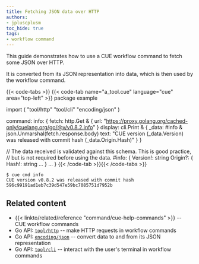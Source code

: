 ```yaml
---
title: Fetching JSON data over HTTP
authors:
- jpluscplusm
toc_hide: true
tags:
- workflow command
---
```


This guide demonstrates how to use a CUE workflow command to fetch some JSON over HTTP.

It is converted from its JSON representation into data,
which is then used by the workflow command.

<!--more-->

<!-- TODO: consider demonstrating a validation failure when https://github.com/cue-lang/cue/issues/3186 is resolved -->

{{< code-tabs >}}
{{< code-tab name="a_tool.cue" language="cue" area="top-left" >}}
package example

import (
	"tool/http"
	"tool/cli"
	"encoding/json"
)

command: info: {
	fetch: http.Get & {
		url: "https://proxy.golang.org/cached-only/cuelang.org/go/@v/v0.8.2.info"
	}
	display: cli.Print & {
		_data: #info & json.Unmarshal(fetch.response.body)
		text:  "CUE version \(_data.Version) was released with commit hash \(_data.Origin.Hash)"
	}
}

// The data received is validated against this schema. This is good practice,
// but is not required before using the data.
#info: {
	Version!: string
	Origin?: {
		Hash!: string
		...
	}
	...
}
{{< /code-tab >}}{{< /code-tabs >}}

````text { title="TERMINAL" type="terminal" codeToCopy="Y3VlIGNtZCBpbmZv" }
$ cue cmd info
CUE version v0.8.2 was released with commit hash 596c99191ad1eb7c39d547e59bc7085751d7952b
````

## Related content

- {{< linkto/related/reference "command/cue-help-commands" >}} -- CUE workflow commands
- Go API:
  [`tool/http`](https://pkg.go.dev/cuelang.org/go/pkg/tool/http#section-documentation) --
  make HTTP requests in workflow commands
- Go API:
  [`encoding/json`](https://pkg.go.dev/cuelang.org/go/pkg/encoding/json#section-documentation) --
  convert data to and from its JSON representation
- Go API:
  [`tool/cli`](https://pkg.go.dev/cuelang.org/go/pkg/tool/cli#section-documentation) --
  interact with the user's terminal in workflow commands
